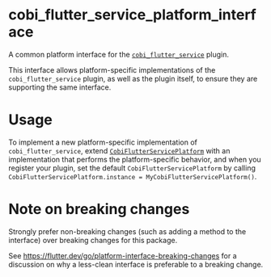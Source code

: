 # cobi_flutter_service_platform_interface

A common platform interface for the [`cobi_flutter_service`][1] plugin.

This interface allows platform-specific implementations of the `cobi_flutter_service`
plugin, as well as the plugin itself, to ensure they are supporting the
same interface.

# Usage

To implement a new platform-specific implementation of `cobi_flutter_service`, extend
[`CobiFlutterServicePlatform`][2] with an implementation that performs the
platform-specific behavior, and when you register your plugin, set the default
`CobiFlutterServicePlatform` by calling
`CobiFlutterServicePlatform.instance = MyCobiFlutterServicePlatform()`.

# Note on breaking changes

Strongly prefer non-breaking changes (such as adding a method to the interface)
over breaking changes for this package.

See https://flutter.dev/go/platform-interface-breaking-changes for a discussion
on why a less-clean interface is preferable to a breaking change.

[1]: ../cobi_flutter_service
[2]: lib/src/cobi_flutter_service_platform_interface.dart

